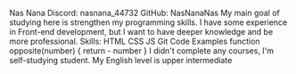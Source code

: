 Nas Nana
Discord: nasnana_44732
GitHub: NasNanaNas
My main goal of studying here is strengthen my programming skills. I have some experience in Front-end development, but I want to have deeper knowledge and be more professional.
Skills:
  HTML
  CSS
  JS
  Git
Code Examples
    function opposite(number) {
      return - number
    }
I didn't complete any courses, I'm self-studying student.
My English level is upper intermediate

